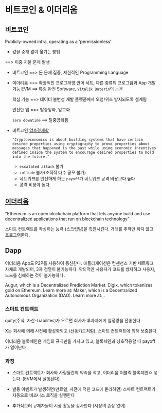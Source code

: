 # 비트코인 & 이더리움

## 비트코인

Publicly-owned infra, operating as a 'permissionless'

* 값을 중개 없이 옮기는 방법

==> 이중 지불 문제 발생

* 비트코인 ==> 돈 문제 집중, 제한적인 Programming Language

* 이더리움 ==> 확장적인 프로그래밍 언어 세트, 다른 종류의 프로그램과 App 개발 가능
  EVM ==> 튜링 완전 Software, `Vitalik Buterin`의 논문

  핵심 기능 ==> 데이터 불변성
  개발 플랫폼에서 오염/위조 방지되도록 설계됨

  안전한 앱 ==> 탈중앙화, 암호화

  `zero downtime` ==> 탈중앙화됨

* 비트코인 [암호경제학](https://medium.com/@cryptoeconomics/the-blockchain-economy-a-beginners-guide-to-institutional-cryptoeconomics-64bf2f2beec4)

  ```ㅅㅌㅅ
  "Cryptoeconomics is about building systems that have certain desired properties using cryptography to prove properties about messages that happened in the past while using economic incentives defined inside the system to encourage desired properties to hold into the future."
  ```

  * `escalated attack` 불가
  * `collude` 불가(조직적 다수 공모 불가)
  * 네트워크를 안전하게 하는 `payoff`가 네트워크 공격 비용보다 높다
  * 공격 비용이 높다

## [이더리움](http://ethdocs.org/en/latest/introduction/what-is-ethereum.html)

"Ethereum is an open blockchain platform that lets anyone build and use decentralized applications that run on blockchain technology"

스마트 컨트랙트를 작성하는 능력 (스크립팅)을 촉진시킨다.
거래를 추적만 하지 않고 프로그램한다.

## Dapp

이더리움 App도 P2P를 사용하여 통신한다. 애플리케이션은 컨센선스 기반 네트워크 자체로 개발되어, 3자 검열이 불가능하다.
악의적인 사용자가 코드를 방지하고 사용자, 노드를 침해하는 것이 불가능하다.

Augur, which is a Decentralized Prediction Market. [](https://augur.net/)
Digix, which tokenizes gold on Ethereum. Learn more at: [](https://digix.global/)
Maker, which is a Decentralized Autonomous Organization (DAO). Learn more at: [](https://makerdao.com/).

### 스마트 컨트랙트

quity(주식, 자산-Liabilites)가 오르면 회사가 투자자에게 일정량을 전송한다

X는 회사에 의해 사전에 활성화되고 (신동캬드처럼), 스마트 컨트랙트에 의해 보증된다

이더리움 블록체인은 게임의 규칙만을 가지고 있고, 블록체인과 상호작용할 때 payoff가 일어난다

### 과정

* 스마트 컨트랙트가 회사와 사람들간의 약속을 적고, 이더리움 퍼블릭 블록체인ㅇ 넣는다. (EVM에서 실행된다)

* 발동 이벤트가 발생하면(만료일, 사전에 적힌 코드에 돋라하면) 스마트 컨트랙트가 자동으로 비즈니스 로직을 실행한다

* 추가적으러 규제자들이 시장 활동을 검사한다 (시장의 손상 없이)